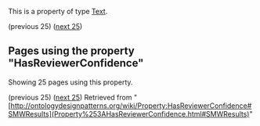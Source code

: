 This is a property of type [Text](../Type/Text "Type:Text").




  

(previous 25) ([next 25](http://ontologydesignpatterns.org/wiki/index.php?title=Property:HasReviewerConfidence&from=EvaBlomqvist+about+CommunicationEvent#SMWResults "Property:HasReviewerConfidence"))
## Pages using the property "HasReviewerConfidence"


Showing 25 pages using this property.


(previous 25) ([next 25](http://ontologydesignpatterns.org/wiki/index.php?title=Property:HasReviewerConfidence&from=EvaBlomqvist+about+CommunicationEvent#SMWResults "Property:HasReviewerConfidence"))
Retrieved from "[http://ontologydesignpatterns.org/wiki/Property:HasReviewerConfidence#SMWResults](Property%253AHasReviewerConfidence.html#SMWResults)"